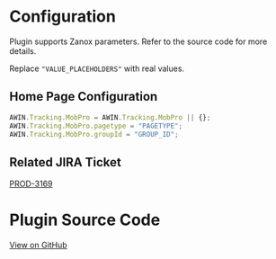
# Configuration

Plugin supports Zanox parameters. Refer to the source code for more
details.

Replace `"VALUE_PLACEHOLDERS"` with real values.

## Home Page Configuration


``` javascript
AWIN.Tracking.MobPro = AWIN.Tracking.MobPro || {};
AWIN.Tracking.MobPro.pagetype = "PAGETYPE";
AWIN.Tracking.MobPro.groupId = "GROUP_ID";
```




## Related JIRA Ticket

[PROD-3169](https://jira.awin.com/browse/PROD-3169)

# Plugin Source Code

[View on
GitHub](https://github.com/awin/awin-tracking/blob/master/web/thirdparty/mobPro.js)